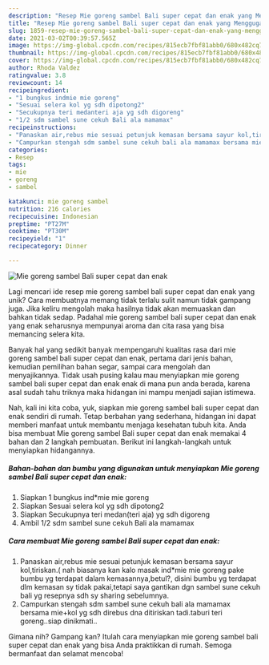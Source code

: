 ```yaml
---
description: "Resep Mie goreng sambel Bali super cepat dan enak yang Menggugah Selera"
title: "Resep Mie goreng sambel Bali super cepat dan enak yang Menggugah Selera"
slug: 1859-resep-mie-goreng-sambel-bali-super-cepat-dan-enak-yang-menggugah-selera
date: 2021-03-02T00:39:57.565Z
image: https://img-global.cpcdn.com/recipes/815ecb7fbf81abb0/680x482cq70/mie-goreng-sambel-bali-super-cepat-dan-enak-foto-resep-utama.jpg
thumbnail: https://img-global.cpcdn.com/recipes/815ecb7fbf81abb0/680x482cq70/mie-goreng-sambel-bali-super-cepat-dan-enak-foto-resep-utama.jpg
cover: https://img-global.cpcdn.com/recipes/815ecb7fbf81abb0/680x482cq70/mie-goreng-sambel-bali-super-cepat-dan-enak-foto-resep-utama.jpg
author: Rhoda Valdez
ratingvalue: 3.8
reviewcount: 14
recipeingredient:
- "1 bungkus indmie mie goreng"
- "Sesuai selera kol yg sdh dipotong2"
- "Secukupnya teri medanteri aja yg sdh digoreng"
- "1/2 sdm sambel sune cekuh Bali ala mamamax"
recipeinstructions:
- "Panaskan air,rebus mie sesuai petunjuk kemasan bersama sayur kol,tiriskan.( nah biasanya kan kalo masak ind*mie mie goreng pake bumbu yg terdapat dalam kemasannya,betul?, disini bumbu yg terdapat dlm kemasan sy tidak pakai,tetapi saya gantikan dgn sambel sune cekuh bali yg resepnya sdh sy sharing sebelumnya."
- "Campurkan stengah sdm sambel sune cekuh bali ala mamamax bersama mie+kol yg sdh direbus dna ditiriskan tadi.taburi teri goreng..siap dinikmati.."
categories:
- Resep
tags:
- mie
- goreng
- sambel

katakunci: mie goreng sambel 
nutrition: 216 calories
recipecuisine: Indonesian
preptime: "PT27M"
cooktime: "PT30M"
recipeyield: "1"
recipecategory: Dinner

---
```



![Mie goreng sambel Bali super cepat dan enak](https://img-global.cpcdn.com/recipes/815ecb7fbf81abb0/680x482cq70/mie-goreng-sambel-bali-super-cepat-dan-enak-foto-resep-utama.jpg)

Lagi mencari ide resep mie goreng sambel bali super cepat dan enak yang unik? Cara membuatnya memang tidak terlalu sulit namun tidak gampang juga. Jika keliru mengolah maka hasilnya tidak akan memuaskan dan bahkan tidak sedap. Padahal mie goreng sambel bali super cepat dan enak yang enak seharusnya mempunyai aroma dan cita rasa yang bisa memancing selera kita.

Banyak hal yang sedikit banyak mempengaruhi kualitas rasa dari mie goreng sambel bali super cepat dan enak, pertama dari jenis bahan, kemudian pemilihan bahan segar, sampai cara mengolah dan menyajikannya. Tidak usah pusing kalau mau menyiapkan mie goreng sambel bali super cepat dan enak enak di mana pun anda berada, karena asal sudah tahu triknya maka hidangan ini mampu menjadi sajian istimewa.




Nah, kali ini kita coba, yuk, siapkan mie goreng sambel bali super cepat dan enak sendiri di rumah. Tetap berbahan yang sederhana, hidangan ini dapat memberi manfaat untuk membantu menjaga kesehatan tubuh kita. Anda bisa membuat Mie goreng sambel Bali super cepat dan enak memakai 4 bahan dan 2 langkah pembuatan. Berikut ini langkah-langkah untuk menyiapkan hidangannya.

<!--inarticleads1-->

##### Bahan-bahan dan bumbu yang digunakan untuk menyiapkan Mie goreng sambel Bali super cepat dan enak:

1. Siapkan 1 bungkus ind*mie mie goreng
1. Siapkan Sesuai selera kol yg sdh dipotong2
1. Siapkan Secukupnya teri medan(teri aja) yg sdh digoreng
1. Ambil 1/2 sdm sambel sune cekuh Bali ala mamamax




<!--inarticleads2-->

##### Cara membuat Mie goreng sambel Bali super cepat dan enak:

1. Panaskan air,rebus mie sesuai petunjuk kemasan bersama sayur kol,tiriskan.( nah biasanya kan kalo masak ind*mie mie goreng pake bumbu yg terdapat dalam kemasannya,betul?, disini bumbu yg terdapat dlm kemasan sy tidak pakai,tetapi saya gantikan dgn sambel sune cekuh bali yg resepnya sdh sy sharing sebelumnya.
1. Campurkan stengah sdm sambel sune cekuh bali ala mamamax bersama mie+kol yg sdh direbus dna ditiriskan tadi.taburi teri goreng..siap dinikmati..




Gimana nih? Gampang kan? Itulah cara menyiapkan mie goreng sambel bali super cepat dan enak yang bisa Anda praktikkan di rumah. Semoga bermanfaat dan selamat mencoba!
